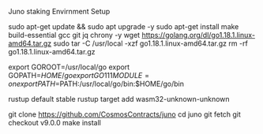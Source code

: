 Juno staking Envirnment Setup

sudo apt-get update && sudo apt upgrade -y
sudo apt-get install make build-essential gcc git jq chrony -y
wget https://golang.org/dl/go1.18.1.linux-amd64.tar.gz
sudo tar -C /usr/local -xzf go1.18.1.linux-amd64.tar.gz
rm -rf go1.18.1.linux-amd64.tar.gz

export GOROOT=/usr/local/go
export GOPATH=$HOME/go
export GO111MODULE=on
export PATH=$PATH:/usr/local/go/bin:$HOME/go/bin

rustup default stable
rustup target add wasm32-unknown-unknown

git clone https://github.com/CosmosContracts/juno
cd juno
git fetch
git checkout v9.0.0
make install